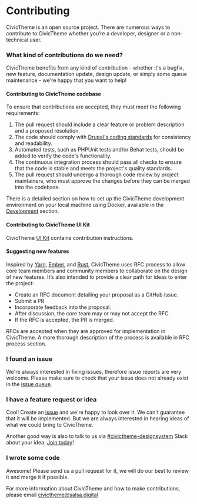 # Contributing

CivicTheme is an open source project. There are numerous ways to contribute to CivicTheme whether you’re a developer, designer or a non-technical user.

### What kind of contributions do we need?

CivicTheme benefits from any kind of contribution - whether it's a bugfix, new feature, documentation update, design update, or simply some queue maintenance - we're happy that you want to help!

#### Contributing to CivicTheme codebase

To ensure that contributions are accepted, they must meet the following requirements:

1. The pull request should include a clear feature or problem description and a proposed resolution.
2. The code should comply with [Drupal's coding standards](https://www.drupal.org/docs/develop/standards) for consistency and readability.
3. Automated tests, such as PHPUnit tests and/or Behat tests, should be added to verify the code's functionality.
4. The continuous integration process should pass all checks to ensure that the code is stable and meets the project's quality standards.
5. The pull request should undergo a thorough code review by project maintainers, who must approve the changes before they can be merged into the codebase.

There is a detailed section on how to set up the CivicTheme development environment on your local machine using Docker, available in the [Development](https://docs.civictheme.io/development/overview) section.

#### Contributing to CivicTheme UI Kit

CivicTheme [UI Kit](https://www.civictheme.io/figma) contains contribution instructions.

#### Suggesting new features

Inspired by [Yarn](https://github.com/yarnpkg/rfcs), [Ember](https://github.com/emberjs/rfcs), and [Rust](https://github.com/rust-lang/rfcs), CivicTheme uses RFC process to allow core team members and community members to collaborate on the design of new features. It’s also intended to provide a clear path for ideas to enter the project:

* Create an RFC document detailing your proposal as a GitHub issue.
* Submit a PR
* Incorporate feedback into the proposal.
* After discussion, the core team may or may not accept the RFC.
* If the RFC is accepted, the PR is merged.

RFCs are accepted when they are approved for implementation in CivicTheme. A more thorough description of the process is available in RFC process section.

### I found an issue

We're always interested in fixing issues, therefore issue reports are very welcome. Please make sure to check that your issue does not already exist in the [issue queue](https://github.com/civictheme/monorepo-drupal/issues).

### I have a feature request or idea

Cool! Create an [issue](https://github.com/civictheme/monorepo-drupal/issues) and we're happy to look over it. We can't guarantee that it will be implemented. But we are always interested in hearing ideas of what we could bring to CivicTheme.

Another good way is also to talk to us via [#civictheme-designsystem](https://drupal.slack.com/archives/C039UV0CQBZ) Slack about your idea. [Join today](https://drupal.slack.com/archives/C039UV0CQBZ)!

### I wrote some code

Awesome! Please send us a pull request for it, we will do our best to review it and merge it if possible.



For more information about CivicTheme and how to make contributions, please email [civictheme@salsa.digital](mailto:civictheme@salsa.digital)
